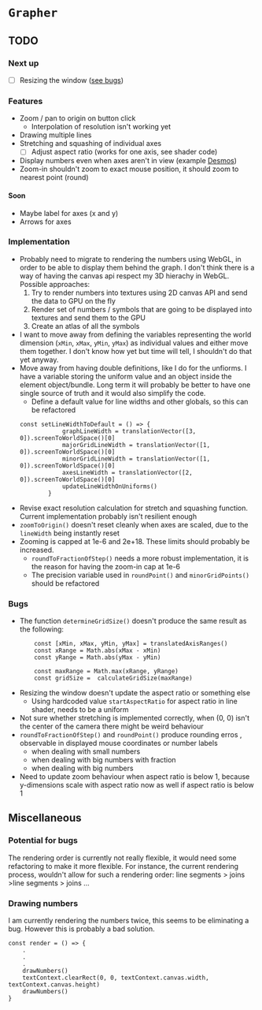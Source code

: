 # `Grapher`
## TODO 
### Next up
- [ ] Resizing the window ([see bugs](#bugs))
### Features
- Zoom / pan to origin on button click
    - Interpolation of resolution isn't working yet
- Drawing multiple lines
- Stretching and squashing of individual axes
    - [ ] Adjust aspect ratio (works for one axis, see shader code)
- Display numbers even when axes aren't in view (example [Desmos](https://www.desmos.com/calculator/hsocrbfms9))
- Zoom-in shouldn't zoom to exact mouse position, it should zoom to nearest point (round)
#### Soon
- Maybe label for axes (x and y)
- Arrows for axes



### Implementation 
- Probably need to migrate to rendering the numbers using WebGL, in order to be able to display them behind the graph. I don't think there is a way of having the canvas api respect my 3D hierachy in WebGL.
Possible approaches:
    1. Try to render numbers into textures using 2D canvas API and send the data to GPU on the fly
    2. Render set of numbers / symbols that are going to be displayed into textures and send them to the GPU 
    3. Create an atlas of all the symbols
- I want to move away from defining the variables representing the world dimension (`xMin`, `xMax`, `yMin`, `yMax`) as individual values and either move them together. I don't know how yet but time will tell, I shouldn't do that yet anyway.
- Move away from having double definitions, like I do for the unfiorms. I have a variable storing the uniform value and an object inside the element object/bundle. Long term it will probably be better to have one single source of truth and it would also simplify the code. 
    - Define a default value for line widths and other globals, so this can be refactored
    ```JS
    const setLineWidthToDefault = () => {
                graphLineWidth = translationVector([3, 0]).screenToWorldSpace()[0]
                majorGridLineWidth = translationVector([1, 0]).screenToWorldSpace()[0]
                minorGridLineWidth = translationVector([1, 0]).screenToWorldSpace()[0]
                axesLineWidth = translationVector([2, 0]).screenToWorldSpace()[0]
                updateLineWidthOnUniforms()
            }
    ```
- Revise exact resolution calculation for stretch and squashing function. Current implementation probably isn't resilient enough
- `zoomToOrigin()` doesn't reset cleanly when axes are scaled, due to the `lineWidth` being instantly reset
- Zooming is capped at 1e-6 and 2e+18. These limits should probably be increased.
    - `roundToFractionOfStep()` needs a more robust implementation, it is the reason for having the zoom-in cap at 1e-6 
    - The precision variable used in `roundPoint()` and `minorGridPoints()` should be refactored


### Bugs
- The function `determineGridSize()` doesn't produce the same result as the following:
    ```JS
        const [xMin, xMax, yMin, yMax] = translatedAxisRanges()
        const xRange = Math.abs(xMax - xMin)
        const yRange = Math.abs(yMax - yMin)

        const maxRange = Math.max(xRange, yRange)
        const gridSize =  calculateGridSize(maxRange)
    ```
- Resizing the window doesn't update the aspect ratio or something else
    - Using hardcoded value `startAspectRatio` for aspect ratio in line shader, needs to be a uniform 
- Not sure whether stretching is implemented correctly, when (0, 0) isn't the center of the camera there might be weird behaviour 
- `roundToFractionOfStep()` and `roundPoint()` produce rounding erros , observable in displayed mouse coordinates or number labels
    - when dealing with small numbers
    - when dealing with big numbers with fraction
    - when dealing with big numbers
- Need to update zoom behaviour when aspect ratio is below 1, because y-dimensions scale with aspect ratio now as well if aspect ratio is below 1

## Miscellaneous 
### Potential for bugs
The rendering order is currently not really flexible, it would need some refactoring to make it more flexible. For instance, the current rendering process, wouldn't allow for such a rendering order: line segments > joins >line segments > joins ...

### Drawing numbers
I am currently rendering the numbers twice, this seems to be eliminating a bug. However this is probably a bad solution.
```JS
const render = () => {
    .
    .
    .
    drawNumbers()
    textContext.clearRect(0, 0, textContext.canvas.width, textContext.canvas.height)
    drawNumbers()
}
```
